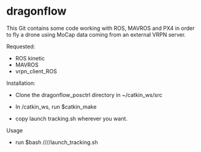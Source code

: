 # dragonflow
This Git contains some code working with ROS, MAVROS and PX4 in order to fly a drone using MoCap data coming from an external VRPN server.

Requested:
- ROS kinetic
- MAVROS
- vrpn_client_ROS

Installation:
- Clone the dragonflow_posctrl directory in ~/catkin_ws/src
- In /catkin_ws, run $catkin_make

- copy launch tracking.sh wherever you want.

Usage
- run $bash /<path>/<to>/<file>/launch_tracking.sh

